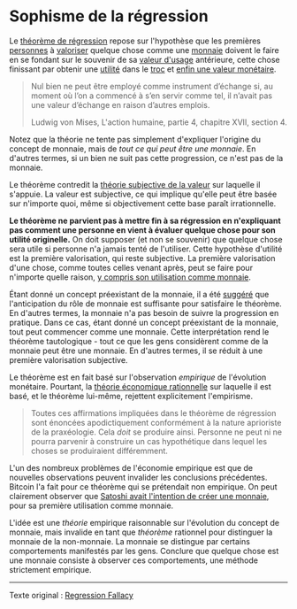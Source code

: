 Sophisme de la régression
=========================

Le [théorème de régression](https://wiki.mises.org/wiki/Regression_theorem) repose sur l'hypothèse que les premières [personnes](ch101-glossary.md#personne) à [valoriser](ch101-glossary.md#valeur) quelque chose comme une [monnaie](ch005-money-taxonomy.md) doivent le faire en se fondant sur le souvenir de sa [valeur d'usage](https://fr.wikipedia.org/wiki/Valeur_d%27usage) antérieure, cette chose finissant par obtenir une [utilité](ch101-glossary.md#utilité) dans le [troc](https://fr.wikipedia.org/wiki/Troc) et [enfin une valeur monétaire](https://mises.org/library/human-action-0/html/pp/778).

> Nul bien ne peut être employé comme instrument d’échange si, au moment où l’on a commencé à s’en servir comme tel, il n’avait pas une valeur d’échange en raison d’autres emplois. 
>
> Ludwig von Mises, L'action humaine, partie 4, chapitre XVII, section 4.

Notez que la théorie ne tente pas simplement d'expliquer l'origine du concept de monnaie, mais de *tout ce qui peut être une monnaie*. En d'autres termes, si un bien ne suit pas cette progression, ce n'est pas de la monnaie.

Le théorème contredit la [théorie subjective de la valeur](https://fr.wikipedia.org/wiki/Conception_subjective_de_la_valeur) sur laquelle il s'appuie. La valeur est subjective, ce qui implique qu'elle peut être basée sur n'importe quoi, même si objectivement cette base paraît irrationnelle.

**Le théorème ne parvient pas à mettre fin à sa régression en n'expliquant pas comment une personne en vient à évaluer quelque chose pour son utilité originelle.** On doit supposer (et non se souvenir) que quelque chose sera utile si personne n'a jamais tenté de l'utiliser. Cette hypothèse d'utilité est la première valorisation, qui reste subjective. La première valorisation d'une chose, comme toutes celles venant après, peut se faire pour n'importe quelle raison, [y compris son utilisation comme monnaie](ch089-collectible-tautology.md).

Étant donné un concept préexistant de la monnaie, il a été [suggéré](https://mises.org/library/cryptocurrencies-and-wider-regression-theorem) que l'anticipation du rôle de monnaie est suffisante pour satisfaire le théorème. En d'autres termes, la monnaie n'a pas besoin de suivre la progression en pratique. Dans ce cas, étant donné un concept préexistant de la monnaie, tout peut commencer comme une monnaie. Cette interprétation rend le théorème tautologique - tout ce que les gens considèrent comme de la monnaie peut être une monnaie. En d'autres termes, il se réduit à une première valorisation subjective.

Le théorème est en fait basé sur l'observation *empirique* de l'évolution monétaire. Pourtant, la [théorie économique rationnelle](https://en.wikipedia.org/wiki/Catallactics) sur laquelle il est basé, et le théorème lui-même, rejettent explicitement l'empirisme.

> Toutes ces affirmations impliquées dans le théorème de régression sont énoncées apodictiquement conformément à la nature aprioriste de la praxéologie. Cela *doit* se produire ainsi. Personne ne peut ni ne pourra parvenir à construire un cas hypothétique dans lequel les choses se produiraient différemment.

L'un des nombreux problèmes de l'économie empirique est que de nouvelles observations peuvent invalider les conclusions précédentes. Bitcoin l'a fait pour ce théorème qui se prétendait non empirique. On peut clairement observer que [Satoshi avait l'intention de créer une monnaie](https://bitcoin.org/bitcoin.pdf), pour sa première utilisation comme monnaie.

L'idée est une *théorie* empirique raisonnable sur l'évolution du concept de monnaie, mais invalide en tant que *théorème* rationnel pour distinguer la monnaie de la non-monnaie. La monnaie se distingue par certains comportements manifestés par les gens. Conclure que quelque chose est une monnaie consiste à observer ces comportements, une méthode strictement empirique.

---

Texte original : [Regression Fallacy](https://github.com/libbitcoin/libbitcoin-system/wiki/Regression-Fallacy)